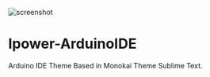![screenshot](https://drive.google.com/open?id=1ZRAFUhvkkIbCOvbLWsZEA-7zD0DFu__U)

# Ipower-ArduinoIDE
Arduino IDE Theme Based in Monokai Theme Sublime Text.


